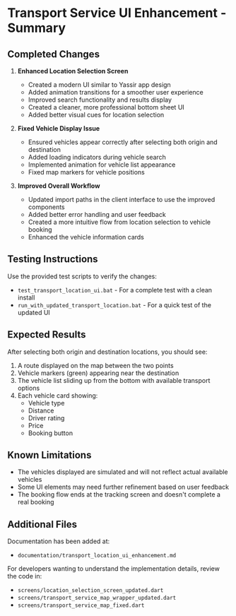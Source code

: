# Transport Service UI Enhancement - Summary

## Completed Changes

1. **Enhanced Location Selection Screen** 
   - Created a modern UI similar to Yassir app design
   - Added animation transitions for a smoother user experience
   - Improved search functionality and results display
   - Created a cleaner, more professional bottom sheet UI
   - Added better visual cues for location selection

2. **Fixed Vehicle Display Issue**
   - Ensured vehicles appear correctly after selecting both origin and destination
   - Added loading indicators during vehicle search
   - Implemented animation for vehicle list appearance
   - Fixed map markers for vehicle positions

3. **Improved Overall Workflow**
   - Updated import paths in the client interface to use the improved components
   - Added better error handling and user feedback
   - Created a more intuitive flow from location selection to vehicle booking
   - Enhanced the vehicle information cards

## Testing Instructions

Use the provided test scripts to verify the changes:
- `test_transport_location_ui.bat` - For a complete test with a clean install
- `run_with_updated_transport_location.bat` - For a quick test of the updated UI

## Expected Results

After selecting both origin and destination locations, you should see:
1. A route displayed on the map between the two points
2. Vehicle markers (green) appearing near the destination
3. The vehicle list sliding up from the bottom with available transport options
4. Each vehicle card showing:
   - Vehicle type
   - Distance
   - Driver rating
   - Price
   - Booking button

## Known Limitations

- The vehicles displayed are simulated and will not reflect actual available vehicles
- Some UI elements may need further refinement based on user feedback
- The booking flow ends at the tracking screen and doesn't complete a real booking

## Additional Files

Documentation has been added at:
- `documentation/transport_location_ui_enhancement.md`

For developers wanting to understand the implementation details, review the code in:
- `screens/location_selection_screen_updated.dart`
- `screens/transport_service_map_wrapper_updated.dart`
- `screens/transport_service_map_fixed.dart`
